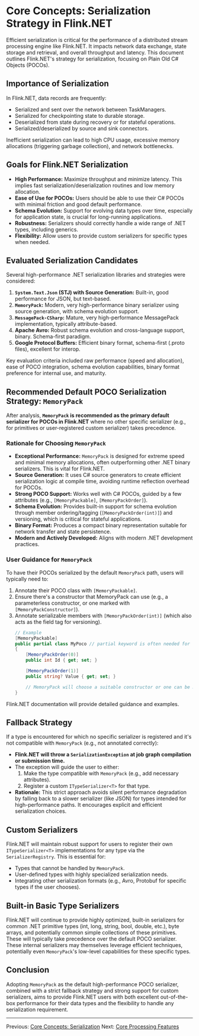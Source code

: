 # Core Concepts: Serialization Strategy in Flink.NET

Efficient serialization is critical for the performance of a distributed stream processing engine like Flink.NET. It impacts network data exchange, state storage and retrieval, and overall throughput and latency. This document outlines Flink.NET's strategy for serialization, focusing on Plain Old C# Objects (POCOs).

## Importance of Serialization

In Flink.NET, data records are frequently:
*   Serialized and sent over the network between TaskManagers.
*   Serialized for checkpointing state to durable storage.
*   Deserialized from state during recovery or for stateful operations.
*   Serialized/deserialized by source and sink connectors.

Inefficient serialization can lead to high CPU usage, excessive memory allocations (triggering garbage collection), and network bottlenecks.

## Goals for Flink.NET Serialization

*   **High Performance:** Maximize throughput and minimize latency. This implies fast serialization/deserialization routines and low memory allocation.
*   **Ease of Use for POCOs:** Users should be able to use their C# POCOs with minimal friction and good default performance.
*   **Schema Evolution:** Support for evolving data types over time, especially for application state, is crucial for long-running applications.
*   **Robustness:** Serializers should correctly handle a wide range of .NET types, including generics.
*   **Flexibility:** Allow users to provide custom serializers for specific types when needed.

## Evaluated Serialization Candidates

Several high-performance .NET serialization libraries and strategies were considered:

1.  **`System.Text.Json` (STJ) with Source Generation:** Built-in, good performance for JSON, but text-based.
2.  **`MemoryPack`:** Modern, very high-performance binary serializer using source generation, with schema evolution support.
3.  **`MessagePack-CSharp`:** Mature, very high-performance MessagePack implementation, typically attribute-based.
4.  **Apache Avro:** Robust schema evolution and cross-language support, binary. Schema-first paradigm.
5.  **Google Protocol Buffers:** Efficient binary format, schema-first (.proto files), excellent for interop.

Key evaluation criteria included raw performance (speed and allocation), ease of POCO integration, schema evolution capabilities, binary format preference for internal use, and maturity.

## Recommended Default POCO Serialization Strategy: `MemoryPack`

After analysis, **`MemoryPack` is recommended as the primary default serializer for POCOs in Flink.NET** where no other specific serializer (e.g., for primitives or user-registered custom serializer) takes precedence.

### Rationale for Choosing `MemoryPack`

*   **Exceptional Performance:** `MemoryPack` is designed for extreme speed and minimal memory allocations, often outperforming other .NET binary serializers. This is vital for Flink.NET.
*   **Source Generation:** It uses C# source generators to create efficient serialization logic at compile time, avoiding runtime reflection overhead for POCOs.
*   **Strong POCO Support:** Works well with C# POCOs, guided by a few attributes (e.g., `[MemoryPackable]`, `[MemoryPackOrder]`).
*   **Schema Evolution:** Provides built-in support for schema evolution through member ordering/tagging (`[MemoryPackOrder(int)]`) and versioning, which is critical for stateful applications.
*   **Binary Format:** Produces a compact binary representation suitable for network transfer and state persistence.
*   **Modern and Actively Developed:** Aligns with modern .NET development practices.

### User Guidance for `MemoryPack`

To have their POCOs serialized by the default `MemoryPack` path, users will typically need to:
1.  Annotate their POCO class with `[MemoryPackable]`.
2.  Ensure there's a constructor that MemoryPack can use (e.g., a parameterless constructor, or one marked with `[MemoryPackConstructor]`).
3.  Annotate serializable members with `[MemoryPackOrder(int)]` (which also acts as the field tag for versioning).
    ```csharp
    // Example
    [MemoryPackable]
    public partial class MyPoco // partial keyword is often needed for source generators
    {
        [MemoryPackOrder(0)]
        public int Id { get; set; }

        [MemoryPackOrder(1)]
        public string? Value { get; set; }

        // MemoryPack will choose a suitable constructor or one can be marked
    }
    ```
Flink.NET documentation will provide detailed guidance and examples.

## Fallback Strategy

If a type is encountered for which no specific serializer is registered and it's not compatible with `MemoryPack` (e.g., not annotated correctly):
*   **Flink.NET will throw a `SerializationException` at job graph compilation or submission time.**
*   The exception will guide the user to either:
    1.  Make the type compatible with `MemoryPack` (e.g., add necessary attributes).
    2.  Register a custom `ITypeSerializer<T>` for that type.
*   **Rationale:** This strict approach avoids silent performance degradation by falling back to a slower serializer (like JSON) for types intended for high-performance paths. It encourages explicit and efficient serialization choices.

## Custom Serializers

Flink.NET will maintain robust support for users to register their own `ITypeSerializer<T>` implementations for any type via the `SerializerRegistry`. This is essential for:
*   Types that cannot be handled by `MemoryPack`.
*   User-defined types with highly specialized serialization needs.
*   Integrating other serialization formats (e.g., Avro, Protobuf for specific types if the user chooses).

## Built-in Basic Type Serializers

Flink.NET will continue to provide highly optimized, built-in serializers for common .NET primitive types (int, long, string, bool, double, etc.), byte arrays, and potentially common simple collections of these primitives. These will typically take precedence over the default POCO serializer. These internal serializers may themselves leverage efficient techniques, potentially even `MemoryPack`'s low-level capabilities for these specific types.

## Conclusion

Adopting `MemoryPack` as the default high-performance POCO serializer, combined with a strict fallback strategy and strong support for custom serializers, aims to provide Flink.NET users with both excellent out-of-the-box performance for their data types and the flexibility to handle any serialization requirement.

---
Previous: [Core Concepts: Serialization](./Core-Concepts-Serialization.md)
Next: [Core Processing Features](./Core-Processing-Features.md)
